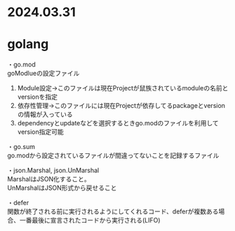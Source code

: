 2024.03.31
=============

# golang
・go.mod<br>
goModlueの設定ファイル
1. Module設定→このファイルは現在Projectが鼠族されているmoduleの名前とversionを指定
2. 依存性管理→このファイルには現在Projectが依存してるpackageとversionの情報が入っている
3. dependencyとupdateなどを選択するときgo.modのファイルを利用してversion指定可能


・go.sum<br>
go.modから設定されているファイルが間違ってないことを記録するファイル

・json.Marshal, json.UnMarshal<br>
MarshalはJSON化すること。<br>
UnMarshalはJSON形式から戻せること<br>

・defer<br>
関数が終了される前に実行されるようにしてくれるコード、deferが複数ある場合、一番最後に宣言されたコードから実行される(LIFO)
